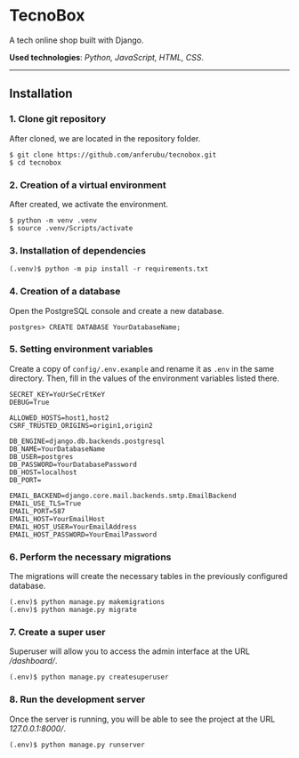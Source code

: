 # TecnoBox
A tech online shop built with Django.

**Used technologies**: *Python, JavaScript, HTML, CSS*.

---

## Installation

### 1. Clone git repository
After cloned, we are located in the repository folder.

~~~
$ git clone https://github.com/anferubu/tecnobox.git
$ cd tecnobox
~~~

### 2. Creation of a virtual environment
After created, we activate the environment.

~~~
$ python -m venv .venv
$ source .venv/Scripts/activate
~~~

### 3. Installation of dependencies

~~~
(.venv)$ python -m pip install -r requirements.txt 
~~~

### 4. Creation of a database
Open the PostgreSQL console and create a new database.

~~~
postgres> CREATE DATABASE YourDatabaseName;
~~~

### 5. Setting environment variables
Create a copy of `config/.env.example` and rename it as `.env` in the same directory. Then, fill in the values of the environment variables listed there.

~~~
SECRET_KEY=YoUrSeCrEtKeY
DEBUG=True

ALLOWED_HOSTS=host1,host2
CSRF_TRUSTED_ORIGINS=origin1,origin2

DB_ENGINE=django.db.backends.postgresql
DB_NAME=YourDatabaseName
DB_USER=postgres
DB_PASSWORD=YourDatabasePassword
DB_HOST=localhost
DB_PORT=

EMAIL_BACKEND=django.core.mail.backends.smtp.EmailBackend
EMAIL_USE_TLS=True
EMAIL_PORT=587
EMAIL_HOST=YourEmailHost
EMAIL_HOST_USER=YourEmailAddress
EMAIL_HOST_PASSWORD=YourEmailPassword
~~~

### 6. Perform the necessary migrations
The migrations will create the necessary tables in the previously configured database.

~~~
(.env)$ python manage.py makemigrations
(.env)$ python manage.py migrate
~~~

### 7. Create a super user
Superuser will allow you to access the admin interface at the URL */dashboard/*.

~~~
(.env)$ python manage.py createsuperuser
~~~

### 8. Run the development server
Once the server is running, you will be able to see the project at the URL *127.0.0.1:8000/*.

~~~
(.env)$ python manage.py runserver
~~~
